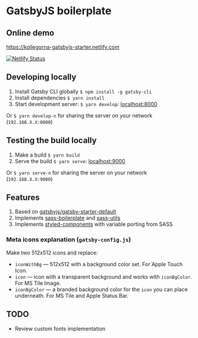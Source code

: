 # GatsbyJS boilerplate

## Online demo

https://kollegorna-gatsbyjs-starter.netlify.com

[![Netlify Status](https://api.netlify.com/api/v1/badges/88f45bf8-a663-4483-bf7d-a1f47ab251c8/deploy-status)](https://app.netlify.com/sites/kollegorna-gatsbyjs-starter/deploys)

## Developing locally

1. Install Gatsby CLI globally `$ npm install -g gatsby-cli`
2. Install dependencies `$ yarn install`
3. Start development server: `$ yarn develop`: [localhost:8000](http://localhost:8000)

Or `$ yarn develop-n` for sharing the server on your network (`192.168.X.X:8000`)

## Testing the build locally

1. Make a build `$ yarn build`
2. Serve the build `$ yarn serve`: [localhost:9000](http://localhost:9000)

Or `$ yarn serve-n` for sharing the server on your network (`192.168.X.X:9000`)

## Features

1. Based on [gatsbyjs/gatsby-starter-default](https://github.com/gatsbyjs/gatsby-starter-default)
2. Implements [sass-boilerplate](https://github.com/kollegorna/sass-boilerplate) and [sass-utils](https://github.com/kollegorna/sass-utils)
3. Implements [styled-components](https://www.styled-components.com) with variable porting from SASS

### Meta icons explanation (`gatsby-config.js`)

Make two 512x512 icons and replace:

- `iconWithBg` — 512x512 with a background color set. For Apple Touch Icon.
- `icon` — icon with a transparent background and works with `iconBgColor`. For MS Tile Image.
- `iconBgColor` — a branded background color for the `icon` you can place underneath. For MS Tile and Apple Status Bar.

## TODO

* Review custom fonts implementation

